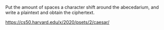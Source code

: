 Put the amount of spaces a character shift around the abecedarium, and write a plaintext and obtain the ciphertext.

https://cs50.harvard.edu/x/2020/psets/2/caesar/
